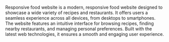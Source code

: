 Responsive food website is a modern, responsive food website designed to showcase a wide variety of recipes and restaurants. It offers users a seamless experience across all devices, from desktops to smartphones. The website features an intuitive interface for browsing recipes, finding nearby restaurants, and managing personal preferences. Built with the latest web technologies, it ensures a smooth and engaging user experience.
